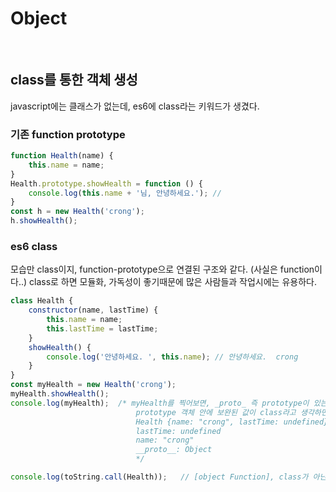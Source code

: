 # Object

<br>

## class를 통한 객체 생성
javascript에는 클래스가 없는데, es6에 class라는 키워드가 생겼다.

### 기존 function prototype
```javascript
function Health(name) {
    this.name = name;
}
Health.prototype.showHealth = function () {
    console.log(this.name + '님, 안녕하세요.'); // 
}
const h = new Health('crong');
h.showHealth();
```

### es6 class
모습만 class이지, function-prototype으로 연결된 구조와 같다.
(사실은 function이다..)
class로 하면 모듈화, 가독성이 좋기때문에 많은 사람들과 작업시에는 유용하다.
```javascript
class Health {
    constructor(name, lastTime) {
        this.name = name;
        this.lastTime = lastTime;
    }
    showHealth() {
        console.log('안녕하세요. ', this.name); // 안녕하세요.  crong
    }
}
const myHealth = new Health('crong');
myHealth.showHealth();
console.log(myHealth);  /* myHealth를 찍어보면, _proto_ 즉 prototype이 있는 것을 알 수 있다.
                            prototype 객체 안에 보완된 값이 class라고 생각하면 된다.
                            Health {name: "crong", lastTime: undefined}
                            lastTime: undefined
                            name: "crong"
                            __proto__: Object
                            */

console.log(toString.call(Health));   // [object Function], class가 아닌 함수임...
```